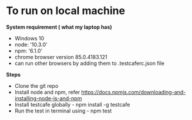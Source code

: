 # To run on local machine

**System requirement ( what my laptop has)**
* Windows 10
* node: '10.3.0'
* npm: '6.1.0'
* chrome browser version 85.0.4183.121
* can run other browsers by adding them to .testcaferc.json file

**Steps**
- Clone the git repo
- Install node and npm,  refer https://docs.npmjs.com/downloading-and-installing-node-js-and-npm
- Install testcafe globally - npm install -g testcafe
- Run the test in terminal using - npm test

